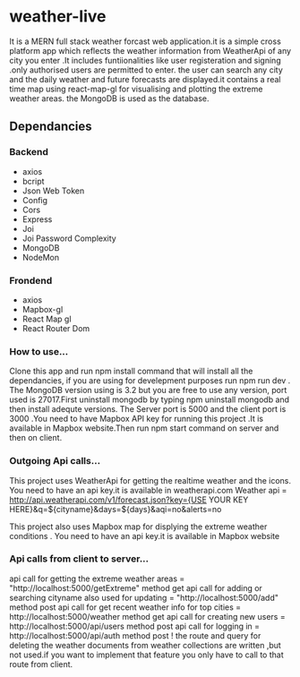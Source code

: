 # weather-live
 It is a MERN full stack weather forcast web application.it is a simple cross platform app which reflects the weather information from WeatherApi of any city you enter .It includes funtiionalities like user registeration and signing .only authorised users are permitted to enter.
 the user can search any city and the daily weather and future forecasts are displayed.it contains a real time map using react-map-gl for visualising and plotting the extreme weather areas.
 the MongoDB is used as the database.
 
 ## Dependancies 
 
 ### Backend
<ul><li>axios </li>
<li>bcript </li>
<li>Json Web Token </li>
<li>Config </li>
<li>Cors </li>
<li>Express </li>
<li>Joi </li>
<li>Joi Password Complexity </li>
<li>MongoDB</li>
<li>NodeMon </li>
</ul>


### Frondend
<ul><li>axios </li>
<li>Mapbox-gl </li>
<li>React Map gl </li>
<li>React Router Dom </li>

</ul>

### How to use...

Clone this app and run npm install command that will install all the dependancies, if you are using for develepment purposes run   npm run dev .
The MongoDB version using is 3.2 but you are free to use any version, port used is 27017.First uninstall mongodb by typing npm uninstall mongodb and then install adequte versions.
The Server port is 5000 and the client port is 3000 .You need to have Mapbox API key for running this project .It is available in Mapbox website.Then run npm start command on server and then on client.



### Outgoing Api calls...

This project uses WeatherApi  for getting the realtime weather and the icons.
You need to have an api key.it is available in weatherapi.com
Weather api = http://api.weatherapi.com/v1/forecast.json?key={USE YOUR KEY HERE}&q=${cityname}&days=${days}&aqi=no&alerts=no

This project also uses Mapbox map for displying the extreme weather conditions .
You need to have an api key.it is available in Mapbox website

###  Api calls from client to server...


api call for getting the extreme weather areas = "http://localhost:5000/getExtreme" method get
api call for adding or searching cityname also used for updating = "http://localhost:5000/add" method post
api call for get recent weather info for top cities = http://localhost:5000/weather method get
api call for creating new users = http://localhost:5000/api/users method post
api call for logging in = http://localhost:5000/api/auth method post
! the route and query for deleting the weather documents from weather collections are written ,but not used.if you want to implement that feature you only have to call to that route from client.


